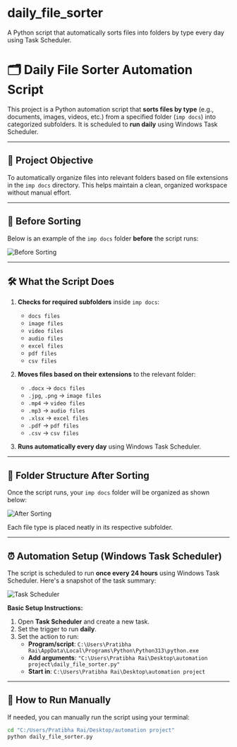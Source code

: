 # daily_file_sorter
A Python script that automatically sorts files into folders by type every day using Task Scheduler.
# 🗂️ Daily File Sorter Automation Script

This project is a Python automation script that **sorts files by type** (e.g., documents, images, videos, etc.) from a specified folder (`imp docs`) into categorized subfolders. It is scheduled to **run daily** using Windows Task Scheduler.

---

## 📁 Project Objective

To automatically organize files into relevant folders based on file extensions in the `imp docs` directory. This helps maintain a clean, organized workspace without manual effort.

---

## 📸 Before Sorting

Below is an example of the `imp docs` folder **before** the script runs:

![Before Sorting](https://github.com/user-attachments/assets/8addc17e-f6d4-4d6c-90ee-a9e117955d21)


---

## 🛠️ What the Script Does

1. **Checks for required subfolders** inside `imp docs`:
   - `docs files`
   - `image files`
   - `video files`
   - `audio files`
   - `excel files`
   - `pdf files`
   - `csv files`

2. **Moves files based on their extensions** to the relevant folder:
   - `.docx` → `docs files`
   - `.jpg`, `.png` → `image files`
   - `.mp4` → `video files`
   - `.mp3` → `audio files`
   - `.xlsx` → `excel files`
   - `.pdf` → `pdf files`
   - `.csv` → `csv files`

3. **Runs automatically every day** using Windows Task Scheduler.

---

## 📂 Folder Structure After Sorting

Once the script runs, your `imp docs` folder will be organized as shown below:

![After Sorting](https://github.com/user-attachments/assets/3d35127b-dc50-44ad-9355-1dd2244093bc)


Each file type is placed neatly in its respective subfolder.

---

## ⏰ Automation Setup (Windows Task Scheduler)

The script is scheduled to run **once every 24 hours** using Windows Task Scheduler. Here's a snapshot of the task summary:

![Task Scheduler](https://github.com/user-attachments/assets/75efa2d0-dc60-4671-b393-2ca73db9f280)


**Basic Setup Instructions:**
1. Open **Task Scheduler** and create a new task.
2. Set the trigger to run **daily**.
3. Set the action to run:
   - **Program/script**: `C:\Users\Pratibha Rai\AppData\Local\Programs\Python\Python313\python.exe`
   - **Add arguments**: `"C:\Users\Pratibha Rai\Desktop\automation project\daily_file_sorter.py"`
   - **Start in**: `C:\Users\Pratibha Rai\Desktop\automation project`

---

## 📝 How to Run Manually

If needed, you can manually run the script using your terminal:

```bash
cd "C:/Users/Pratibha Rai/Desktop/automation project"
python daily_file_sorter.py
